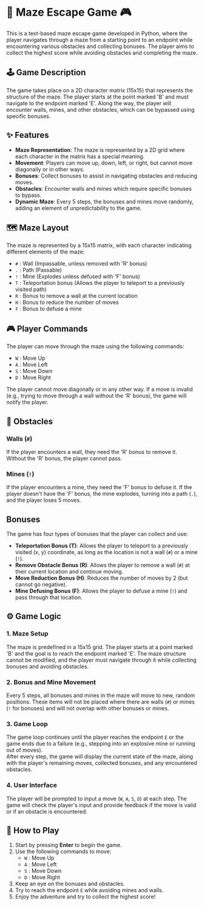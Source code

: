 
# 🧩 Maze Escape Game 🎮

This is a text-based maze escape game developed in Python, where the player navigates through a maze from a starting point to an endpoint while encountering various obstacles and collecting bonuses. The player aims to collect the highest score while avoiding obstacles and completing the maze.

## 🕹️ Game Description

The game takes place on a 2D character matrix (15x15) that represents the structure of the maze. The player starts at the point marked 'B' and must navigate to the endpoint marked 'E'. Along the way, the player will encounter walls, mines, and other obstacles, which can be bypassed using specific bonuses.

## ✨ Features

- **Maze Representation**: The maze is represented by a 2D grid where each character in the matrix has a special meaning.  
- **Movement**: Players can move up, down, left, or right, but cannot move diagonally or in other ways.  
- **Bonuses**: Collect bonuses to assist in navigating obstacles and reducing moves.  
- **Obstacles**: Encounter walls and mines which require specific bonuses to bypass.  
- **Dynamic Maze**: Every 5 steps, the bonuses and mines move randomly, adding an element of unpredictability to the game.  

## 🗺️ Maze Layout

The maze is represented by a 15x15 matrix, with each character indicating different elements of the maze:

- `#` : Wall (Impassable, unless removed with 'R' bonus)  
- `.` : Path (Passable)  
- `!` : Mine (Explodes unless defused with 'F' bonus)  
- `T` : Teleportation bonus (Allows the player to teleport to a previously visited path)  
- `R` : Bonus to remove a wall at the current location  
- `H` : Bonus to reduce the number of moves  
- `F` : Bonus to defuse a mine  

## 🎮 Player Commands

The player can move through the maze using the following commands:

- `W` : Move Up  
- `A` : Move Left  
- `S` : Move Down  
- `D` : Move Right  

The player cannot move diagonally or in any other way. If a move is invalid (e.g., trying to move through a wall without the 'R' bonus), the game will notify the player.

## 🚧 Obstacles

### Walls (`#`)
If the player encounters a wall, they need the 'R' bonus to remove it. Without the 'R' bonus, the player cannot pass.

### Mines (`!`)
If the player encounters a mine, they need the 'F' bonus to defuse it. If the player doesn't have the 'F' bonus, the mine explodes, turning into a path (`.`), and the player loses 5 moves.

## Bonuses

The game has four types of bonuses that the player can collect and use:

- **Teleportation Bonus (T)**: Allows the player to teleport to a previously visited (x, y) coordinate, as long as the location is not a wall (`#`) or a mine (`!`).  
- **Remove Obstacle Bonus (R)**: Allows the player to remove a wall (`#`) at their current location and continue moving.  
- **Move Reduction Bonus (H)**: Reduces the number of moves by 2 (but cannot go negative).  
- **Mine Defusing Bonus (F)**: Allows the player to defuse a mine (`!`) and pass through that location.  

## ⚙️ Game Logic

### 1. Maze Setup
The maze is predefined in a 15x15 grid. The player starts at a point marked 'B' and the goal is to reach the endpoint marked 'E'. The maze structure cannot be modified, and the player must navigate through it while collecting bonuses and avoiding obstacles.

### 2. Bonus and Mine Movement
Every 5 steps, all bonuses and mines in the maze will move to new, random positions. These items will not be placed where there are walls (`#`) or mines (`!` for bonuses) and will not overlap with other bonuses or mines.

### 3. Game Loop
The game loop continues until the player reaches the endpoint `E` or the game ends due to a failure (e.g., stepping into an explosive mine or running out of moves).  
After every step, the game will display the current state of the maze, along with the player's remaining moves, collected bonuses, and any encountered obstacles.

### 4. User Interface
The player will be prompted to input a move (`W`, `A`, `S`, `D`) at each step. The game will check the player's input and provide feedback if the move is valid or if an obstacle is encountered.

## 📝 How to Play

1. Start by pressing **Enter** to begin the game.  
2. Use the following commands to move:  
   - `W` : Move Up  
   - `A` : Move Left  
   - `S` : Move Down  
   - `D` : Move Right  
3. Keep an eye on the bonuses and obstacles.  
4. Try to reach the endpoint `E` while avoiding mines and walls.  
5. Enjoy the adventure and try to collect the highest score!
